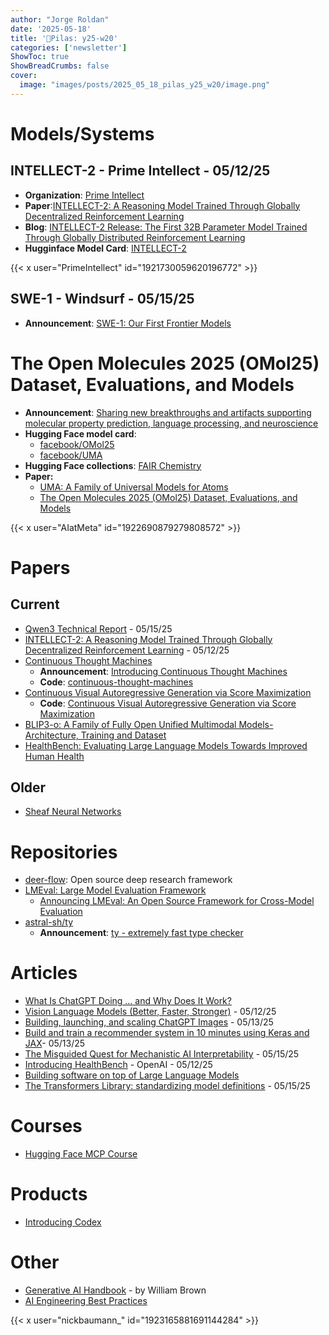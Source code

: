 ```yaml
---
author: "Jorge Roldan"
date: '2025-05-18'
title: '🔋Pilas: y25-w20'
categories: ['newsletter']
ShowToc: true
ShowBreadCrumbs: false
cover:
  image: "images/posts/2025_05_18_pilas_y25_w20/image.png"
---
```



# Models/Systems
## INTELLECT-2 - Prime Intellect - 05/12/25
- **Organization**: [Prime Intellect](https://www.primeintellect.ai/)
- **Paper**:[INTELLECT-2: A Reasoning Model Trained Through
Globally Decentralized Reinforcement Learning](https://arxiv.org/abs/2505.07291)
- **Blog**: [INTELLECT-2 Release: The First 32B Parameter Model Trained Through Globally Distributed Reinforcement Learning](https://www.primeintellect.ai/blog/intellect-2-release)
- **Hugginface Model Card**: [INTELLECT-2](https://huggingface.co/PrimeIntellect/INTELLECT-2)

{{< x user="PrimeIntellect" id="1921730059620196772" >}}

## SWE-1 - Windsurf - 05/15/25
- **Announcement**:  [SWE-1: Our First Frontier Models](https://windsurf.com/blog/windsurf-wave-9-swe-1)


# The Open Molecules 2025 (OMol25) Dataset, Evaluations, and Models
- **Announcement**: [Sharing new breakthroughs and artifacts supporting molecular property prediction, language processing, and neuroscience](https://ai.meta.com/blog/meta-fair-science-new-open-source-releases/)
- **Hugging Face model card**: 
    - [facebook/OMol25](https://huggingface.co/facebook/OMol25)
    - [facebook/UMA](https://huggingface.co/facebook/UMA)
- **Hugging Face collections**: [FAIR Chemistry](https://huggingface.co/collections/facebook/fair-chemistry-67eefa186c7ba428e7aa3546)
- **Paper:** 
  - [UMA: A Family of Universal Models for Atoms](https://scontent-lga3-2.xx.fbcdn.net/v/t39.2365-6/496672614_1932771620874684_8104133451875482086_n.pdf?_nc_cat=109&ccb=1-7&_nc_sid=3c67a6&_nc_ohc=hYHVYoLHcXgQ7kNvwG_-iQz&_nc_oc=AdkhgRFDabBH1MRs7JmDqaMco1GBRpCw-IK8TijV-HsJd5dLt3NMPfM-l_JRHFZh6Ug&_nc_zt=14&_nc_ht=scontent-lga3-2.xx&_nc_gid=PzrtkLLhHwOnPNIVzlKdoQ&oh=00_AfNXpZ6-FLltUp8Zm4GJHTuMFcZtunZLulLX9cKvje90Yg&oe=6859E5ED)
  - [The Open Molecules 2025 (OMol25) Dataset, Evaluations, and Models](https://arxiv.org/abs/2505.08762)

{{< x user="AIatMeta" id="1922690879279808572" >}}

# Papers
## Current
- [Qwen3 Technical Report](https://arxiv.org/pdf/2505.09388) - 05/15/25
- [INTELLECT-2: A Reasoning Model Trained Through
Globally Decentralized Reinforcement Learning](https://storage.googleapis.com/public-technical-paper/INTELLECT_2_Technical_Report.pdf) - 05/12/25
- [Continuous Thought Machines](https://arxiv.org/abs/2505.05522)
    - **Announcement**: [Introducing Continuous Thought Machines](https://sakana.ai/ctm/) 
    - **Code**: [continuous-thought-machines
](https://github.com/SakanaAI/continuous-thought-machines/)
- [Continuous Visual Autoregressive Generation via Score Maximization](https://arxiv.org/pdf/2505.07812)
    - **Code**: [Continuous Visual Autoregressive Generation via Score Maximization](https://github.com/shaochenze/ear)
- [BLIP3-o: A Family of Fully Open Unified Multimodal Models-Architecture, Training and Dataset](https://arxiv.org/abs/2505.09568v1)
- [HealthBench: Evaluating Large Language Models Towards Improved Human Health](https://cdn.openai.com/pdf/bd7a39d5-9e9f-47b3-903c-8b847ca650c7/healthbench_paper.pdf)

## Older
- [Sheaf Neural Networks](https://arxiv.org/abs/2012.06333)

# Repositories
- [deer-flow](https://github.com/bytedance/deer-flow): Open source deep research framework
- [LMEval: Large Model Evaluation Framework](https://github.com/google/lmeval)
  - [Announcing LMEval: An Open Source Framework for Cross-Model Evaluation](https://opensource.googleblog.com/2025/05/announcing-lmeval-an-open-ource-framework-cross-model-evaluation.html)
- [astral-sh/ty](https://github.com/astral-sh/ty)
  - **Announcement**: [ty - extremely fast type checker](https://x.com/charliermarsh/status/1922333022658978089)

# Articles
- [What Is ChatGPT Doing … and Why Does It Work?](https://writings.stephenwolfram.com/2023/02/what-is-chatgpt-doing-and-why-does-it-work/)
- [Vision Language Models (Better, Faster, Stronger)](https://huggingface.co/blog/vlms-2025) - 05/12/25
- [Building, launching, and scaling ChatGPT Images](https://newsletter.pragmaticengineer.com/p/chatgpt-images) - 05/13/25
- [Build and train a recommender system in 10 minutes using Keras and JAX](https://developers.googleblog.com/en/build-train-recommender-system-keras-jax/)- 05/13/25
- [The Misguided Quest for Mechanistic AI Interpretability](https://x.com/aif_media/status/1923028051149062607) - 05/15/25
- [Introducing HealthBench](https://openai.com/index/healthbench/) - OpenAI - 05/12/25
- [Building software on top of Large Language Models](https://building-with-llms-pycon-2025.readthedocs.io/en/latest/)
- [The Transformers Library: standardizing model definitions](https://huggingface.co/blog/transformers-model-definition) - 05/15/25

# Courses
- [Hugging Face MCP Course](https://huggingface.co/mcp-course)

# Products
- [Introducing Codex](https://openai.com/index/introducing-codex/)

# Other
- [Generative AI Handbook](https://genai-handbook.github.io/) - by William Brown
- [AI Engineering Best Practices](https://x.com/nickbaumann_/status/1923165881691144284)

{{< x user="nickbaumann_" id="1923165881691144284" >}}